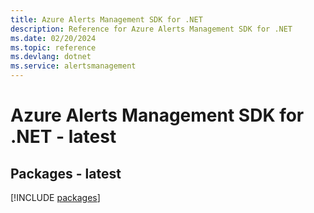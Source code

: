 ```yaml
---
title: Azure Alerts Management SDK for .NET
description: Reference for Azure Alerts Management SDK for .NET
ms.date: 02/20/2024
ms.topic: reference
ms.devlang: dotnet
ms.service: alertsmanagement
---
```

# Azure Alerts Management SDK for .NET - latest
## Packages - latest
[!INCLUDE [packages](alerts-management-index.md)]